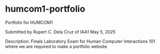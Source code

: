 # humcom1-portfolio
Portfolio for HUMCOM1

Submitted by Rupert C. Dela Cruz of IAA1
May 5, 2025

Description:
Finals Laboratory Exam for Human Computer Interactions 101 where we are required to make a portfolio website
